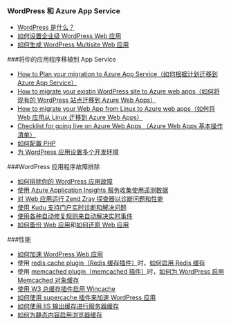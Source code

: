### WordPress 和 Azure App Service

- [WordPress 是什么？](https://wordpress.org/)
- [如何设置企业级 WordPress Web 应用](../articles/app-service-web/web-sites-php-enterprise-wordpress.md)
- [如何生成 WordPress Multisite Web 应用](../articles/app-service-web/web-sites-php-convert-wordpress-multisite.md)

###将你的应用程序移植到 App Service
- [How to Plan your migration to Azure App Service（如何根据计划迁移到 Azure App Service）](https://azure.microsoft.com/blog/how-to-plan-your-migration-to-azure-websites/)
- [How to migrate your existin WordPress site to Azure web apps（如何将现有的 WordPress 站点迁移到 Azure Web Apps）](https://sunithamk.wordpress.com/2013/11/06/migrate-your-existing-wordpress-site-to-windows-azure/)
- [How to migrate your Web App from Linux to Azure web apps（如何将 Web 应用从 Linux 迁移到 Azure Web Apps）](https://www.movemetothecloud.net/LinuxMigration)
- [Checklist for going live on Azure Web Apps （Azure Web Apps 基本操作清单）](https://sunithamk.wordpress.com/2015/10/27/azure-web-apps-basic-operations-checklist/)
- [如何配置 PHP](../articles/app-service-web/web-sites-php-configure.md)
- [为 WordPress 应用设置多个开发环境](../articles/app-service-web/app-service-web-staged-publishing-realworld-scenarios.md)

###WordPress 应用程序故障排除
- [如何排除你的 WordPress 应用故障](https://sunithamk.wordpress.com/2014/09/04/wordpress-troubleshooting-techniques-on-azure-websites/)
- [使用 Azure Application Insights 服务收集使用遥测数据](https://azure.microsoft.com/blog/usage-analytics-for-wordpress-with-azure-app-insights/)
- [对 Web 应用运行 Zend Zray 探查器以诊断问题和性能](https://sunithamk.wordpress.com/2015/08/04/profiling-php-application-on-azure-web-apps/)
- [使用 Kudu 支持门户实时诊断和解决问题](https://sunithamk.wordpress.com/2015/11/04/diagnose-and-mitigate-issues-with-azure-web-apps-support-portal/)
- [使用各种自动修复规则来自动解决实时事件](http://microsoftazurewebsitescheatsheet.info/#auto-heal)
- [如何备份 Web 应用](../articles/app-service-web/web-sites-backup.md)和[如何还原 Web 应用](../articles/app-service-web/web-sites-restore.md)

###性能
- [如何加速 WordPress Web 应用](https://sunithamk.wordpress.com/2014/08/01/10-ways-to-speed-up-your-wordpress-site-on-azure-websites/)
- 使用 [redis cache plugin（Redis 缓存插件）](https://wordpress.org/plugins/wp-redis/)时，[如何启用 Redis 缓存](../articles/redis-cache/cache-dotnet-how-to-use-azure-redis-cache.md)
- 使用 [memcached plugin（memcached 插件）](https://wordpress.org/plugins/memcached/)时，[如何为 WordPress 启用 Memcached 对象缓存](../articles/app-service-web/web-sites-connect-to-redis-using-memcache-protocol.md)
- [使用 W3 总缓存插件启用 Wincache](https://wordpress.org/plugins/w3-total-cache/)
- [如何使用 supercache 插件来加速 WordPress 应用](http://ruslany.net/2008/12/speed-up-wordpress-on-iis-70/)
- [如何使用 IIS 输出缓存进行服务器缓存](http://blogs.msdn.com/b/brian_swan/archive/2011/06/08/performance-tuning-php-apps-on-windows-iis-with-output-caching.aspx)
- [如何为静态内容启用浏览器缓存](http://www.iis.net/configreference/system.webserver/staticcontent)

<!---HONumber=Mooncake_0523_2016-->